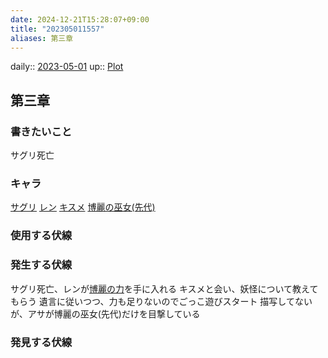 ```yaml
---
date: 2024-12-21T15:28:07+09:00
title: "202305011557"
aliases: 第三章
---
```


daily:: [2023-05-01](/Daily_Note/2023-05-01.md)
up:: [Plot](202305011441.md)



## 第三章
### 書きたいこと
サグリ死亡

### キャラ
[サグリ](202304262320.md)
[レン](202304262315.md)
[キスメ](202304270105.md)
[博麗の巫女(先代)](202304270041.md)

### 使用する伏線

### 発生する伏線
サグリ死亡、レンが[博麗の力](202305011558.md)を手に入れる
キスメと会い、妖怪について教えてもらう
遺言に従いつつ、力も足りないのでごっこ遊びスタート
描写してないが、アサが博麗の巫女(先代)だけを目撃している

### 発見する伏線
